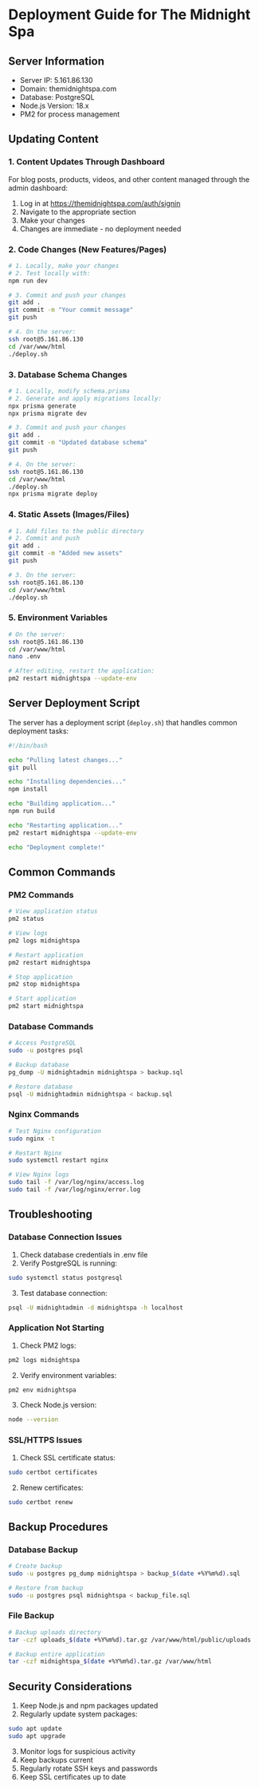 # Deployment Guide for The Midnight Spa

## Server Information
- Server IP: 5.161.86.130
- Domain: themidnightspa.com
- Database: PostgreSQL
- Node.js Version: 18.x
- PM2 for process management

## Updating Content

### 1. Content Updates Through Dashboard
For blog posts, products, videos, and other content managed through the admin dashboard:
1. Log in at https://themidnightspa.com/auth/signin
2. Navigate to the appropriate section
3. Make your changes
4. Changes are immediate - no deployment needed

### 2. Code Changes (New Features/Pages)
```bash
# 1. Locally, make your changes
# 2. Test locally with:
npm run dev

# 3. Commit and push your changes
git add .
git commit -m "Your commit message"
git push

# 4. On the server:
ssh root@5.161.86.130
cd /var/www/html
./deploy.sh
```

### 3. Database Schema Changes
```bash
# 1. Locally, modify schema.prisma
# 2. Generate and apply migrations locally:
npx prisma generate
npx prisma migrate dev

# 3. Commit and push your changes
git add .
git commit -m "Updated database schema"
git push

# 4. On the server:
ssh root@5.161.86.130
cd /var/www/html
./deploy.sh
npx prisma migrate deploy
```

### 4. Static Assets (Images/Files)
```bash
# 1. Add files to the public directory
# 2. Commit and push
git add .
git commit -m "Added new assets"
git push

# 3. On the server:
ssh root@5.161.86.130
cd /var/www/html
./deploy.sh
```

### 5. Environment Variables
```bash
# On the server:
ssh root@5.161.86.130
cd /var/www/html
nano .env

# After editing, restart the application:
pm2 restart midnightspa --update-env
```

## Server Deployment Script
The server has a deployment script (`deploy.sh`) that handles common deployment tasks:
```bash
#!/bin/bash

echo "Pulling latest changes..."
git pull

echo "Installing dependencies..."
npm install

echo "Building application..."
npm run build

echo "Restarting application..."
pm2 restart midnightspa --update-env

echo "Deployment complete!"
```

## Common Commands

### PM2 Commands
```bash
# View application status
pm2 status

# View logs
pm2 logs midnightspa

# Restart application
pm2 restart midnightspa

# Stop application
pm2 stop midnightspa

# Start application
pm2 start midnightspa
```

### Database Commands
```bash
# Access PostgreSQL
sudo -u postgres psql

# Backup database
pg_dump -U midnightadmin midnightspa > backup.sql

# Restore database
psql -U midnightadmin midnightspa < backup.sql
```

### Nginx Commands
```bash
# Test Nginx configuration
sudo nginx -t

# Restart Nginx
sudo systemctl restart nginx

# View Nginx logs
sudo tail -f /var/log/nginx/access.log
sudo tail -f /var/log/nginx/error.log
```

## Troubleshooting

### Database Connection Issues
1. Check database credentials in .env file
2. Verify PostgreSQL is running:
```bash
sudo systemctl status postgresql
```
3. Test database connection:
```bash
psql -U midnightadmin -d midnightspa -h localhost
```

### Application Not Starting
1. Check PM2 logs:
```bash
pm2 logs midnightspa
```
2. Verify environment variables:
```bash
pm2 env midnightspa
```
3. Check Node.js version:
```bash
node --version
```

### SSL/HTTPS Issues
1. Check SSL certificate status:
```bash
sudo certbot certificates
```
2. Renew certificates:
```bash
sudo certbot renew
```

## Backup Procedures

### Database Backup
```bash
# Create backup
sudo -u postgres pg_dump midnightspa > backup_$(date +%Y%m%d).sql

# Restore from backup
sudo -u postgres psql midnightspa < backup_file.sql
```

### File Backup
```bash
# Backup uploads directory
tar -czf uploads_$(date +%Y%m%d).tar.gz /var/www/html/public/uploads

# Backup entire application
tar -czf midnightspa_$(date +%Y%m%d).tar.gz /var/www/html
```

## Security Considerations
1. Keep Node.js and npm packages updated
2. Regularly update system packages:
```bash
sudo apt update
sudo apt upgrade
```
3. Monitor logs for suspicious activity
4. Keep backups current
5. Regularly rotate SSH keys and passwords
6. Keep SSL certificates up to date 